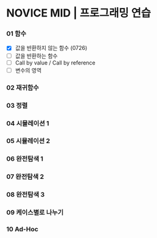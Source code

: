 # NOVICE MID | 프로그래밍 연습

### 01 함수
- [x] 값을 반환하지 않는 함수 (0726)
- [ ] 값을 반환하는 함수
- [ ] Call by value / Call by reference
- [ ] 변수의 영역

### 02 재귀함수
### 03 정렬
### 04 시뮬레이션 1
### 05 시뮬레이션 2
### 06 완전탐색 1
### 07 완전탐색 2
### 08 완전탐색 3
### 09 케이스별로 나누기
### 10 Ad-Hoc

